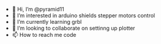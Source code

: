 - 👋 Hi, I’m @pyramid11
- 👀 I’m interested in arduino shields stepper motors control
- 🌱 I’m currently learning grbl
- 💞️ I’m looking to collaborate on settinng up plotter
- 📫 How to reach me code

<!---
pyramid11/pyramid11 is a ✨ special ✨ repository because its `README.md` (this file) appears on your GitHub profile.
You can click the Preview link to take a look at your changes.
--->
